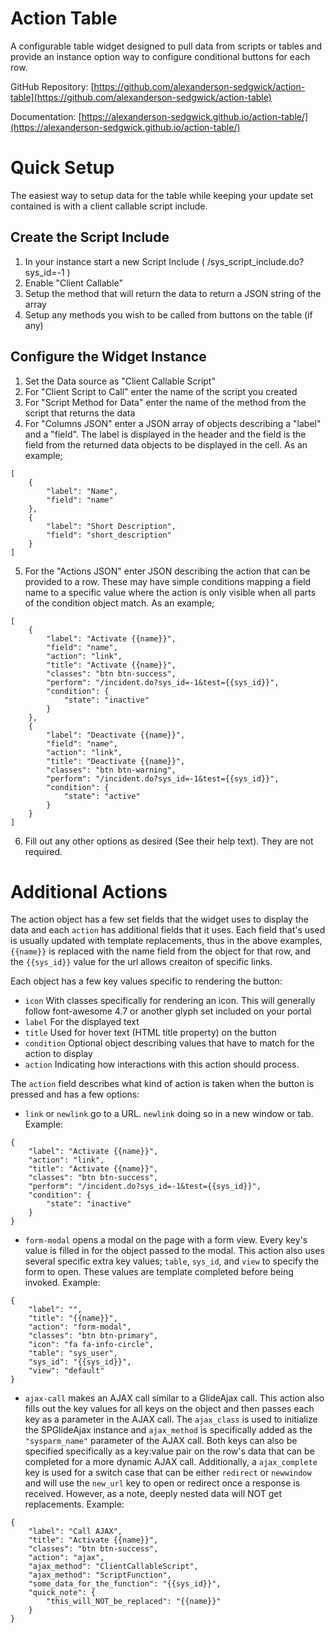 # Action Table

A configurable table widget designed to pull data from scripts or tables and provide an instance option way to configure conditional buttons for each row.

GitHub Repository: [https://github.com/alexanderson-sedgwick/action-table](https://github.com/alexanderson-sedgwick/action-table)

Documentation: [https://alexanderson-sedgwick.github.io/action-table/](https://alexanderson-sedgwick.github.io/action-table/)

# Quick Setup

The easiest way to setup data for the table while keeping your update set contained is with a client callable script include.

## Create the Script Include

1. In your instance start a new Script Include ( /sys_script_include.do?sys_id=-1 )
2. Enable "Client Callable"
3. Setup the method that will return the data to return a JSON string of the array
4. Setup any methods you wish to be called from buttons on the table (if any)

## Configure the Widget Instance

1. Set the Data source as "Client Callable Script"
2. For "Client Script to Call" enter the name of the script you created
3. For "Script Method for Data" enter the name of the method from the script that returns the data
4. For "Columns JSON" enter a JSON array of objects describing a "label" and a "field". The label is displayed in the header and the field is the field from the returned data objects to be displayed in the cell. As an example;
```
[
    {
        "label": "Name",
        "field": "name"
    },
    {
        "label": "Short Description",
        "field": "short_description"
    }
]
```
5. For the "Actions JSON" enter JSON describing the action that can be provided to a row. These may have simple conditions mapping a field name to a specific value where the action is only visible when all parts of the condition object match. As an example;
```
[
    {
        "label": "Activate {{name}}",
        "field": "name",
        "action": "link",
		"title": "Activate {{name}}",
        "classes": "btn btn-success",
        "perform": "/incident.do?sys_id=-1&test={{sys_id}}",
        "condition": {
            "state": "inactive"
        }
    },
    {
        "label": "Deactivate {{name}}",
        "field": "name",
        "action": "link",
		"title": "Deactivate {{name}}",
        "classes": "btn btn-warning",
        "perform": "/incident.do?sys_id=-1&test={{sys_id}}",
        "condition": {
            "state": "active"
        }
    }
]
```
6. Fill out any other options as desired (See their help text). They are not required.

# Additional Actions

The action object has a few set fields that the widget uses to display the data and each `action` has additional fields that it uses. Each field that's used is usually updated with template replacements, thus in the above examples, `{{name}}` is replaced with the name field from the object for that row, and the `{{sys_id}}` value for the url allows creaiton of specific links.

Each object has a few key values specific to rendering the button:
+ `icon` With classes specifically for rendering an icon. This will generally follow font-awesome 4.7 or another glyph set included on your portal
+ `label` For the displayed text
+ `title` Used for hover text (HTML title property) on the button
+ `condition` Optional object describing values that have to match for the action to display
+ `action` Indicating how interactions with this action should process.

The `action` field describes what kind of action is taken when the button is pressed and has a few options:
+ `link` or `newlink` go to a URL. `newlink` doing so in a new window or tab. Example:
```
{
	"label": "Activate {{name}}",
	"action": "link",
	"title": "Activate {{name}}",
	"classes": "btn btn-success",
	"perform": "/incident.do?sys_id=-1&test={{sys_id}}",
	"condition": {
		"state": "inactive"
	}
}
```
+ `form-modal` opens a modal on the page with a form view. Every key's value is filled in for the object passed to the modal. This action also uses several specific extra key values; `table`, `sys_id`, and `view` to specify the form to open. These values are template completed before being invoked. Example:
```
{
	"label": "",
	"title": "{{name}}",
	"action": "form-modal",
	"classes": "btn btn-primary",
	"icon": "fa fa-info-circle",
	"table": "sys_user",
	"sys_id": "{{sys_id}}",
	"view": "default"
}
```
+ `ajax-call` makes an AJAX call similar to a GlideAjax call. This action also fills out the key values for all keys on the object and then passes each key as a parameter in the AJAX call. The `ajax_class` is used to initialize the SPGlideAjax instance and `ajax_method` is specifically added as the `"sysparm_name"` parameter of the AJAX call. Both keys can also be specified specifically as a key:value pair on the row's data that can be completed for a more dynamic AJAX call. Additionally, a `ajax_complete` key is used for a switch case that can be either `redirect` or `newwindow` and will use the `new_url` key to open or redirect once a response is received. However, as a note, deeply nested data will NOT get replacements. Example:
```
{
	"label": "Call AJAX",
	"title": "Activate {{name}}",
	"classes": "btn btn-success",
	"action": "ajax",
	"ajax_method": "ClientCallableScript",
	"ajax_method": "ScriptFunction",
	"some_data_for_the_function": "{{sys_id}}",
	"quick_note": {
		"this_will_NOT_be_replaced": "{{name}}"
	}
}
```
